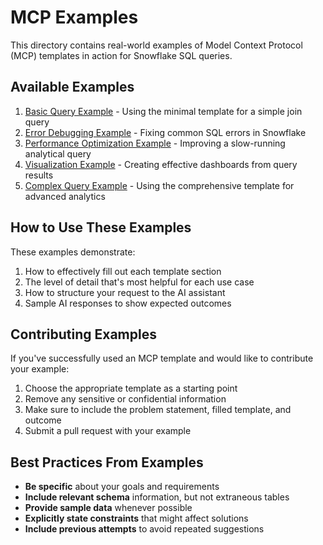 # MCP Examples

This directory contains real-world examples of Model Context Protocol (MCP) templates in action for Snowflake SQL queries.

## Available Examples

1. [Basic Query Example](basic_query.md) - Using the minimal template for a simple join query
2. [Error Debugging Example](error_debugging.md) - Fixing common SQL errors in Snowflake
3. [Performance Optimization Example](performance_optimization.md) - Improving a slow-running analytical query
4. [Visualization Example](visualization.md) - Creating effective dashboards from query results
5. [Complex Query Example](complex_query.md) - Using the comprehensive template for advanced analytics

## How to Use These Examples

These examples demonstrate:

1. How to effectively fill out each template section
2. The level of detail that's most helpful for each use case
3. How to structure your request to the AI assistant
4. Sample AI responses to show expected outcomes

## Contributing Examples

If you've successfully used an MCP template and would like to contribute your example:

1. Choose the appropriate template as a starting point
2. Remove any sensitive or confidential information
3. Make sure to include the problem statement, filled template, and outcome
4. Submit a pull request with your example

## Best Practices From Examples

- **Be specific** about your goals and requirements
- **Include relevant schema** information, but not extraneous tables
- **Provide sample data** whenever possible
- **Explicitly state constraints** that might affect solutions
- **Include previous attempts** to avoid repeated suggestions 